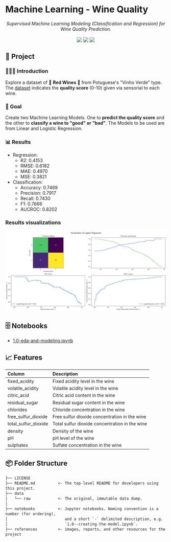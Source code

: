 # Machine Learning - Wine Quality

<div align="center">
  <em>Supervised Machine Learning Modeling (Classification and Regression) for Wine Quality Prediction.</em>
</div>

<br>

<div align="center">
<img src="https://img.shields.io/badge/python-3670A0?style=for-the-badge&logo=python&logoColor=ffdd54">
<img src="https://img.shields.io/badge/scikit--learn-%23F7931E.svg?style=for-the-badge&logo=scikit-learn&logoColor=white">
<img src="https://img.shields.io/badge/seaborn-add8e6?style=for-the-badge&logo=python&logoColor=333333">
</div>

## 📖 Project

### 👨🏻‍🏫 Introduction

Explore a dataset of 🍷 **Red Wines** 🍷 from Potuguese's "Vinho Verde" type. The [dataset](https://archive.ics.uci.edu/ml/datasets/Wine+Quality) indicates the **quality score** (0-10) given via sensorial to each wine.

### 🎯 Goal

Create two Machine Learning Models. One to **predict the quality score** and the other to **classify a wine to "good" or "bad"**. The Models to be used are from Linear and Logistic Regression.

### 📊 Results

- Regression:
  - R2: 0.4153
  - RMSE: 0.6182
  - MAE: 0.4970
  - MSE: 0.3821
- Classification:
  - Accuracy: 0.7469
  - Precision: 0.7917
  - Recall: 0.7430
  - F1: 0.7666
  - AUCROC: 0.8202

### Results visualizations

![Results](references/results.png)

## 🗄 Notebooks

- [1.0-eda-and-modeling.ipynb](notebooks/1.0-eda_and_modeling.ipynb)

## 📈 Features

| Column                 | Description                                                |
|:-----------------------|:-----------------------------------------------------------|
| fixed_acidity          | Fixed acidity level in the wine                            |
| volatile_acidity       | Volatile acidity level in the wine                         |
| citric_acid            | Citric acid content in the wine                            |
| residual_sugar         | Residual sugar content in the wine                         |
| chlorides              | Chloride concentration in the wine                         |
| free_sulfur_dioxide    | Free sulfur dioxide concentration in the wine              |
| total_sulfur_dioxide   | Total sulfur dioxide concentration in the wine             |
| density                | Density of the wine                                        |
| pH                     | pH level of the wine                                       |
| sulphates              | Sulfate concentration in the wine                          |

## 📦 Folder Structure

    ├── LICENSE
    ├── README.md          <- The top-level README for developers using this project.
    ├── data
    │   └── raw            <- The original, immutable data dump.
    │
    ├── notebooks          <- Jupyter notebooks. Naming convention is a number (for ordering),
    │                         and a short `-` delimited description, e.g.
    │                         `1.0--creating-the-model.ipynb`.
    ├── references         <- images, reports, and other resources for the project